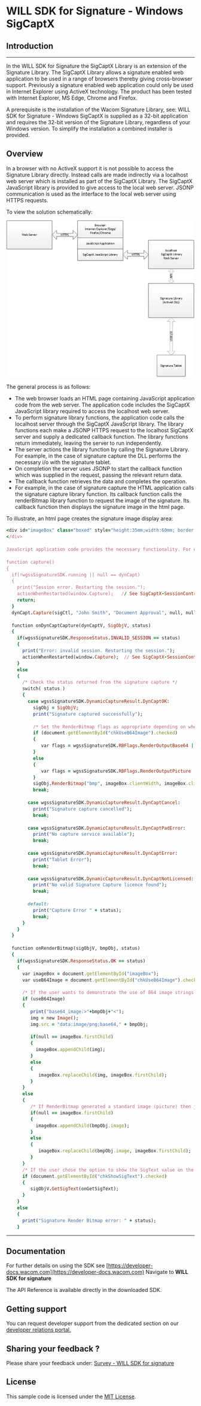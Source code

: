# WILL SDK for Signature - Windows SigCaptX

## Introduction

---

In the WILL SDK for Signature the SigCaptX Library is an extension of the Signature Library.
The SigCaptX Library allows a signature enabled web application to be used in a range of browsers thereby giving cross-browser support.
Previously a signature enabled web application could only be used in Internet Explorer using ActiveX technology.
The product has been tested with Internet Explorer, MS Edge, Chrome and Firefox.

A prerequisite is the installation of the Wacom Signature Library, see: WILL SDK for Signature - Windows
SigCaptX is supplied as a 32-bit application and requires the 32-bit version of the Signature Library, regardless of your Windows version.
To simplify the installation a combined installer is provided.


## Overview

In a browser with no ActiveX support it is not possible to access the Signature Library directly. Instead calls are made indirectly via a localhost web server which is installed as part of the SigCaptX Library. The SigCaptX JavaScript library is provided to give access to the local web server. JSONP communication is used as the interface to the local web server using HTTPS requests.
 
To view the solution schematically:

![signature sigcaptx components](images/SigCaptX-Library.png)

The general process is as follows:

*	The web browser loads an HTML page containing JavaScript application code from the web server. The application code includes the SigCaptX JavaScript library required to access the localhost web server.
*	To perform signature library functions, the application code calls the localhost server through the SigCaptX JavaScript library. The library functions each make a JSONP HTTPS request to the localhost SigCaptX server and supply a dedicated callback function. The library functions return immediately, leaving the server to run independently.
*	The server actions the library function by calling the Signature Library. For example, in the case of signature capture the DLL performs the necessary i/o with the signature tablet.
*	On completion the server uses JSONP to start the callback function which was supplied in the request, passing the relevant return data.
*	The callback function retrieves the data and completes the operation.
*	For example, in the case of signature capture the HTML application calls the signature capture library function. Its callback function calls the renderBitmap library function to request the image of the signature. Its callback function then displays the signature image in the html page. 

To illustrate, an html page creates the signature image display area:

```ruby
<div id="imageBox" class="boxed" style="height:35mm;width:60mm; border:1px solid #d3d3d3;">
</div>

JavaScript application code provides the necessary functionality. For example to capture a signature:

function capture()
{
  if(!wgssSignatureSDK.running || null == dynCapt)
  {
    print("Session error. Restarting the session.");
    actionWhenRestarted(window.Capture);   // See SigCaptX-SessionControl.js
    return;
  }
  dynCapt.Capture(sigCtl, "John Smith", "Document Approval", null, null, onDynCaptCapture);

  function onDynCaptCapture(dynCaptV, SigObjV, status)
  {
    if(wgssSignatureSDK.ResponseStatus.INVALID_SESSION == status)
    {
      print("Error: invalid session. Restarting the session.");
      actionWhenRestarted(window.Capture);  // See SigCaptX-SessionControl.js
    }
    else
    {
      /* Check the status returned from the signature capture */
      switch( status ) 
      {
        case wgssSignatureSDK.DynamicCaptureResult.DynCaptOK:
          sigObj = SigObjV;
          print("Signature captured successfully");

          /* Set the RenderBitmap flags as appropriate depending on whether the user wants to use a picture image or B64 text value */
          if (document.getElementById("chkUseB64Image").checked)
          {
             var flags = wgssSignatureSDK.RBFlags.RenderOutputBase64 | wgssSignatureSDK.RBFlags.RenderColor32BPP;
          } 
          else
          {
             var flags = wgssSignatureSDK.RBFlags.RenderOutputPicture | wgssSignatureSDK.RBFlags.RenderColor32BPP;
          }
          sigObj.RenderBitmap("bmp", imageBox.clientWidth, imageBox.clientHeight, 0.7, 0x00000000, 0x00FFFFFF, flags, 4, 4, onRenderBitmap);
          break;

        case wgssSignatureSDK.DynamicCaptureResult.DynCaptCancel:
          print("Signature capture cancelled");
          break;
          
        case wgssSignatureSDK.DynamicCaptureResult.DynCaptPadError:
          print("No capture service available");
          break;
          
        case wgssSignatureSDK.DynamicCaptureResult.DynCaptError:
          print("Tablet Error");
          break;
          
        case wgssSignatureSDK.DynamicCaptureResult.DynCaptNotLicensed:
          print("No valid Signature Capture licence found");
          break;
          
        default: 
          print("Capture Error " + status);
          break;
      }
    }
  }
  
  function onRenderBitmap(sigObjV, bmpObj, status) 
  {
    if(wgssSignatureSDK.ResponseStatus.OK == status) 
    {
      var imageBox = document.getElementById("imageBox");
      var useB64Image = document.getElementById("chkUseB64Image").checked;

      /* If the user wants to demonstrate the use of B64 image strings then define an image and set its source to the B64 string*/
      if (useB64Image)
      {
         print("base64_image:>"+bmpObj+"<");
         img = new Image();
         img.src = "data:image/png;base64," + bmpObj;
  
         if(null == imageBox.firstChild)
         {
           imageBox.appendChild(img);
         }
         else
         {
            imageBox.replaceChild(img, imageBox.firstChild);
         }
      }
      else
      {
         /* If RenderBitmap generated a standard image (picture) then just place that picture in the img control on the HTML form */
         if(null == imageBox.firstChild)
         {
           imageBox.appendChild(bmpObj.image);
         }
         else
         {
            imageBox.replaceChild(bmpObj.image, imageBox.firstChild);
         }
      }
      /* If the user chose the option to show the SigText value on the form then call the function to do this */
      if (document.getElementById("chkShowSigText").checked)
      {
         sigObjV.GetSigText(onGetSigText);
      }
    } 
    else 
    {
      print("Signature Render Bitmap error: " + status);
    }
```
---

## Documentation
For further details on using the SDK see [https://developer-docs.wacom.com](https://developer-docs.wacom.com) 
Navigate to **WILL SDK for signature**

The API Reference is available directly in the downloaded SDK.

## Getting support
You can request developer support from the dedicated section on our
[developer relations portal.](https://developer.wacom.com/developer-dashboard/support)

## Sharing your feedback ?

Please share your feedback under: [Survey - WILL SDK for signature](https://www.surveymonkey.de/r/willsdkforsignature)

## License 
This sample code is licensed under the [MIT License](
https://choosealicense.com/licenses/mit/).


